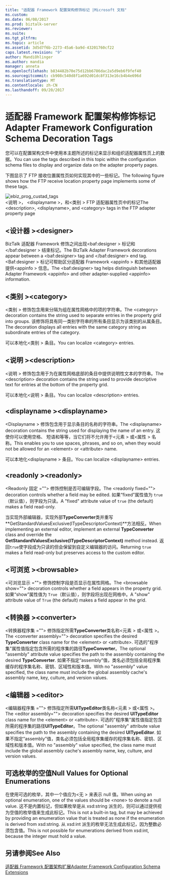 ```yaml
---
title: "适配器 Framework 配置架构修饰标记 |Microsoft 文档"
ms.custom: 
ms.date: 06/08/2017
ms.prod: biztalk-server
ms.reviewer: 
ms.suite: 
ms.tgt_pltfrm: 
ms.topic: article
ms.assetid: 3d5d7f6b-2273-45a6-ba9d-43201760cf22
caps.latest.revision: "9"
author: MandiOhlinger
ms.author: mandia
manager: anneta
ms.openlocfilehash: b834482b70e75d12bb6786dac2a5d9eb6f9fef40
ms.sourcegitcommit: cb908c540d8f1a692d01dc8f313e16cb4b4e696d
ms.translationtype: MT
ms.contentlocale: zh-CN
ms.lasthandoff: 09/20/2017
---
```

# <a name="adapter-framework-configuration-schema-decoration-tags"></a><span data-ttu-id="078f9-102">适配器 Framework 配置架构修饰标记</span><span class="sxs-lookup"><span data-stu-id="078f9-102">Adapter Framework Configuration Schema Decoration Tags</span></span>
<span data-ttu-id="078f9-103">您可以在配置架构文件中使用本主题所述的标记来显示和组织适配器属性页上的数据。</span><span class="sxs-lookup"><span data-stu-id="078f9-103">You can use the tags described in this topic within the configuration schema files to display and organize data on the adapter property pages.</span></span>  
  
 <span data-ttu-id="078f9-104">下图显示了 FTP 接收位置属性页如何实现其中的一些标记。</span><span class="sxs-lookup"><span data-stu-id="078f9-104">The following figure shows how the FTP receive location property page implements some of these tags.</span></span>  
  
 ![](../core/media/ebiz-prog-custad-tags.gif "ebiz_prog_custad_tags")  
<span data-ttu-id="078f9-105">\<说明 >， \<displayname >，和\<类别 > FTP 适配器属性页中的标记</span><span class="sxs-lookup"><span data-stu-id="078f9-105">The \<description>, \<displayname>, and \<category> tags in the FTP adapter property page</span></span>  
  
## <a name="designer"></a><span data-ttu-id="078f9-106">\<设计器 ></span><span class="sxs-lookup"><span data-stu-id="078f9-106">\<designer></span></span>  
 <span data-ttu-id="078f9-107">BizTalk 适配器 Framework 修饰之间出现\<baf:designer > 标记和\</baf:designer > 结束标记。</span><span class="sxs-lookup"><span data-stu-id="078f9-107">The BizTalk Adapter Framework decorations appear between a \<baf:designer> tag and \</baf:designer> end tag.</span></span> <span data-ttu-id="078f9-108">\<Baf:designer > 标记可帮助区分适配器 Framework \<appinfo > 和其他适配器提供\<appinfo > 信息。</span><span class="sxs-lookup"><span data-stu-id="078f9-108">The \<baf:designer> tag helps distinguish between Adapter Framework \<appinfo> and other adapter-supplied \<appinfo> information.</span></span>  
  
## <a name="category"></a><span data-ttu-id="078f9-109">\<类别 ></span><span class="sxs-lookup"><span data-stu-id="078f9-109">\<category></span></span>  
 <span data-ttu-id="078f9-110">\<类别 > 修饰包含用来分隔为组在属性网格中的项的字符串。</span><span class="sxs-lookup"><span data-stu-id="078f9-110">The \<category> decoration contains the string used to separate entries in the property grid into groups.</span></span> <span data-ttu-id="078f9-111">该修饰将具有同一类别字符串的所有条目显示为该类别的从属条目。</span><span class="sxs-lookup"><span data-stu-id="078f9-111">The decoration displays all entries with the same category string as subordinate entries of the category.</span></span>  
  
 <span data-ttu-id="078f9-112">可以本地化\<类别 > 条目。</span><span class="sxs-lookup"><span data-stu-id="078f9-112">You can localize \<category> entries.</span></span>  
  
## <a name="description"></a><span data-ttu-id="078f9-113">\<说明 ></span><span class="sxs-lookup"><span data-stu-id="078f9-113">\<description></span></span>  
 <span data-ttu-id="078f9-114">\<说明 > 修饰包含用于为在属性网格底部的条目中提供说明性文本的字符串。</span><span class="sxs-lookup"><span data-stu-id="078f9-114">The \<description> decoration contains the string used to provide descriptive text for entries at the bottom of the property grid.</span></span>  
  
 <span data-ttu-id="078f9-115">可以本地化\<说明 > 条目。</span><span class="sxs-lookup"><span data-stu-id="078f9-115">You can localize \<description> entries.</span></span>  
  
## <a name="displayname"></a><span data-ttu-id="078f9-116">\<displayname ></span><span class="sxs-lookup"><span data-stu-id="078f9-116">\<displayname></span></span>  
 <span data-ttu-id="078f9-117">\<Displayname > 修饰包含用于显示条目的名称的字符串。</span><span class="sxs-lookup"><span data-stu-id="078f9-117">The \<displayname> decoration contains the string used for displaying the name of an entry.</span></span> <span data-ttu-id="078f9-118">这使你可以使用空格、 短语和等等，当它们将不允许用于\<元素 > 或\<属性 > 名称。</span><span class="sxs-lookup"><span data-stu-id="078f9-118">This enables you to use spaces, phrases, and so on, when they would not be allowed for an \<element> or \<attribute> name.</span></span>  
  
 <span data-ttu-id="078f9-119">可以本地化\<displayname > 条目。</span><span class="sxs-lookup"><span data-stu-id="078f9-119">You can localize \<displayname> entries.</span></span>  
  
## <a name="readonly"></a><span data-ttu-id="078f9-120">\<readonly ></span><span class="sxs-lookup"><span data-stu-id="078f9-120">\<readonly></span></span>  
 <span data-ttu-id="078f9-121">\<Readonly 固定 =""> 修饰控制是否可编辑字段。</span><span class="sxs-lookup"><span data-stu-id="078f9-121">The \<readonly fixed=""> decoration controls whether a field may be edited.</span></span> <span data-ttu-id="078f9-122">如果“fixed”属性值为 `true`（默认值），则字段为只读。</span><span class="sxs-lookup"><span data-stu-id="078f9-122">A "fixed" attribute value of `true` (the default) makes a field read-only.</span></span>  
  
 <span data-ttu-id="078f9-123">当实现外部编辑器，实现外部**TypeConverter**类并重写**GetStandardValuesExclusive(ITypeDescriptorContext)**方法相反。</span><span class="sxs-lookup"><span data-stu-id="078f9-123">When implementing an external editor, implement an external **TypeConverter** class and override the **GetStandardValuesExclusive(ITypeDescriptorContext)** method instead.</span></span> <span data-ttu-id="078f9-124">返回`true`使字段成为只读的但会保留到自定义编辑器的访问。</span><span class="sxs-lookup"><span data-stu-id="078f9-124">Returning `true` makes a field read-only but preserves access to the custom editor.</span></span>  
  
## <a name="browsable"></a><span data-ttu-id="078f9-125">\<可浏览 ></span><span class="sxs-lookup"><span data-stu-id="078f9-125">\<browsable></span></span>  
 <span data-ttu-id="078f9-126">\<可浏览显示 =""> 修饰控制字段是否显示在属性网格。</span><span class="sxs-lookup"><span data-stu-id="078f9-126">The \<browsable show=""> decoration controls whether a field appears in the property grid.</span></span> <span data-ttu-id="078f9-127">如果“show”属性值为 `True`（默认值），则字段将出现在网格中。</span><span class="sxs-lookup"><span data-stu-id="078f9-127">A "show" attribute value of `True` (the default) makes a field appear in the grid.</span></span>  
  
## <a name="converter"></a><span data-ttu-id="078f9-128">\<转换器 ></span><span class="sxs-lookup"><span data-stu-id="078f9-128">\<converter></span></span>  
 <span data-ttu-id="078f9-129">\<转换器程序集 =""> 修饰指定所需**TypeConverter**类名称\<元素 > 或\<属性 >。</span><span class="sxs-lookup"><span data-stu-id="078f9-129">The \<converter assembly=""> decoration specifies the desired **TypeConverter** class name for the \<element> or \<attribute>.</span></span> <span data-ttu-id="078f9-130">可选的"程序集"属性值指定包含所需的程序集的路径**TypeConverter**。</span><span class="sxs-lookup"><span data-stu-id="078f9-130">The optional "assembly" attribute value specifies the path to the assembly containing the desired **TypeConverter**.</span></span> <span data-ttu-id="078f9-131">如果不指定“assembly”值，类名必须包括全局程序集缓存的程序集名称、密钥、区域性和版本值。</span><span class="sxs-lookup"><span data-stu-id="078f9-131">With no "assembly" value specified, the class name must include the global assembly cache's assembly name, key, culture, and version values.</span></span>  
  
## <a name="editor"></a><span data-ttu-id="078f9-132">\<编辑器 ></span><span class="sxs-lookup"><span data-stu-id="078f9-132">\<editor></span></span>  
 <span data-ttu-id="078f9-133">\<编辑器程序集 =""> 修饰指定所需**UITypeEditor**类名称\<元素 > 或\<属性 >。</span><span class="sxs-lookup"><span data-stu-id="078f9-133">The \<editor assembly=""> decoration specifies the desired **UITypeEditor** class name for the \<element> or \<attribute>.</span></span> <span data-ttu-id="078f9-134">可选的"程序集"属性值指定包含所需的程序集的路径**UITypeEditor**。</span><span class="sxs-lookup"><span data-stu-id="078f9-134">The optional "assembly" attribute value specifies the path to the assembly containing the desired **UITypeEditor**.</span></span> <span data-ttu-id="078f9-135">如果不指定“assembly”值，类名必须包括全局程序集缓存的程序集名称、密钥、区域性和版本值。</span><span class="sxs-lookup"><span data-stu-id="078f9-135">With no "assembly" value specified, the class name must include the global assembly cache's assembly name, key, culture, and version values.</span></span>  
  
## <a name="null-values-for-optional-enumerations"></a><span data-ttu-id="078f9-136">可选枚举的空值</span><span class="sxs-lookup"><span data-stu-id="078f9-136">Null Values for Optional Enumerations</span></span>  
 <span data-ttu-id="078f9-137">在使用可选的枚举，其中一个值应为\<无 > 来表示 null 值。</span><span class="sxs-lookup"><span data-stu-id="078f9-137">When using an optional enumeration, one of the values should be \<none> to denote a null value.</span></span> <span data-ttu-id="078f9-138">这不是内置标记，但如果枚举是从 xsd:string 派生的，则可以通过提供视为空值的枚举值来生成此标记。</span><span class="sxs-lookup"><span data-stu-id="078f9-138">This is not a built-in tag, but may be achieved by providing an enumeration value that is treated as none if the enumeration is derived from xsd:string.</span></span> <span data-ttu-id="078f9-139">从 xsd:int 派生的枚举无法生成此标记，因为整数必须包含值。</span><span class="sxs-lookup"><span data-stu-id="078f9-139">This is not possible for enumerations derived from xsd:int, because the integer must hold a value.</span></span>  
  
## <a name="see-also"></a><span data-ttu-id="078f9-140">另请参阅</span><span class="sxs-lookup"><span data-stu-id="078f9-140">See Also</span></span>  
 [<span data-ttu-id="078f9-141">适配器 Framework 配置架构扩展</span><span class="sxs-lookup"><span data-stu-id="078f9-141">Adapter Framework Configuration Schema Extensions</span></span>](../core/adapter-framework-configuration-schema-extensions.md)